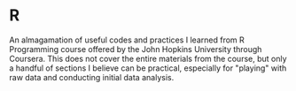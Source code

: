 # R
An almagamation of useful codes and practices I learned from R Programming course offered by the John Hopkins University through Coursera. This does not cover the entire materials from the course, but only a handful of sections I believe can be practical, especially for "playing" with raw data and conducting initial data analysis.
